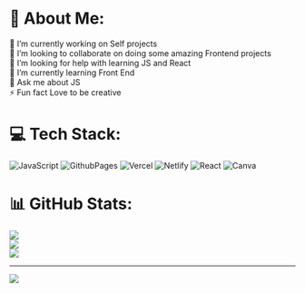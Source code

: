 # 💫 About Me:
🔭 I’m currently working on Self projects<br>👯 I’m looking to collaborate on doing some amazing Frontend projects<br>🤝 I’m looking for help with learning JS and React<br>🌱 I’m currently learning Front End<br>💬 Ask me about JS<br>⚡ Fun fact Love to be creative


# 💻 Tech Stack:
![JavaScript](https://img.shields.io/badge/javascript-%23323330.svg?style=for-the-badge&logo=javascript&logoColor=%23F7DF1E) ![GithubPages](https://img.shields.io/badge/github%20pages-121013?style=for-the-badge&logo=github&logoColor=white) ![Vercel](https://img.shields.io/badge/vercel-%23000000.svg?style=for-the-badge&logo=vercel&logoColor=white) ![Netlify](https://img.shields.io/badge/netlify-%23000000.svg?style=for-the-badge&logo=netlify&logoColor=#00C7B7) ![React](https://img.shields.io/badge/react-%2320232a.svg?style=for-the-badge&logo=react&logoColor=%2361DAFB) ![Canva](https://img.shields.io/badge/Canva-%2300C4CC.svg?style=for-the-badge&logo=Canva&logoColor=white)
# 📊 GitHub Stats:
![](https://github-readme-stats.vercel.app/api?username=Drishyadeiva&theme=dark&hide_border=false&include_all_commits=true&count_private=true)<br/>
![](https://github-readme-streak-stats.herokuapp.com/?user=Drishyadeiva&theme=dark&hide_border=false)<br/>
![](https://github-readme-stats.vercel.app/api/top-langs/?username=Drishyadeiva&theme=dark&hide_border=false&include_all_commits=true&count_private=true&layout=compact)

---
[![](https://visitcount.itsvg.in/api?id=Drishyadeiva&icon=0&color=0)](https://visitcount.itsvg.in)

<!-- Proudly created with GPRM ( https://gprm.itsvg.in ) -->
